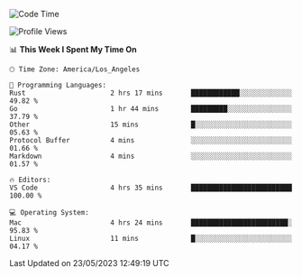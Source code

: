 <!--START_SECTION:waka-->
![Code Time](http://img.shields.io/badge/Code%20Time-370%20hrs%2011%20mins-blue)

![Profile Views](http://img.shields.io/badge/Profile%20Views-0-blue)

📊 **This Week I Spent My Time On** 

```text
🕑︎ Time Zone: America/Los_Angeles

💬 Programming Languages: 
Rust                     2 hrs 17 mins       ████████████░░░░░░░░░░░░░   49.82 % 
Go                       1 hr 44 mins        █████████░░░░░░░░░░░░░░░░   37.79 % 
Other                    15 mins             █░░░░░░░░░░░░░░░░░░░░░░░░   05.63 % 
Protocol Buffer          4 mins              ░░░░░░░░░░░░░░░░░░░░░░░░░   01.66 % 
Markdown                 4 mins              ░░░░░░░░░░░░░░░░░░░░░░░░░   01.57 % 

🔥 Editors: 
VS Code                  4 hrs 35 mins       █████████████████████████   100.00 % 

💻 Operating System: 
Mac                      4 hrs 24 mins       ████████████████████████░   95.83 % 
Linux                    11 mins             █░░░░░░░░░░░░░░░░░░░░░░░░   04.17 % 
```


 Last Updated on 23/05/2023 12:49:19 UTC
<!--END_SECTION:waka-->

